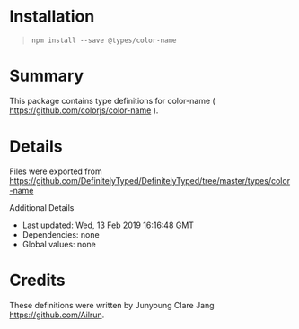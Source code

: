 # Installation

> `npm install --save @types/color-name`

# Summary

This package contains type definitions for color-name ( https://github.com/colorjs/color-name ).

# Details

Files were exported from https://github.com/DefinitelyTyped/DefinitelyTyped/tree/master/types/color-name

Additional Details

-   Last updated: Wed, 13 Feb 2019 16:16:48 GMT
-   Dependencies: none
-   Global values: none

# Credits

These definitions were written by Junyoung Clare Jang <https://github.com/Ailrun>.
